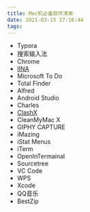 ```yaml
---
title: Mac机必备软件清单
date: 2021-03-15 17:16:44
tags:
---
```


- Typora
- 搜索输入法
- Chrome
- [IINA](https://iina.io)
- Microsoft To Do
- Total Finder
- Alfred
- Android Studio
- Charles
- [ClashX](https://github.com/yichengchen/clashX)
- CleanMyMac X
- GIPHY CAPTURE
- iMazing
- iStat Menus
- iTerm
- OpenInTermainal
- Sourcetree
- VC Code
- WPS
- Xcode
- QQ音乐
- BestZip